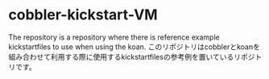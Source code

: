 cobbler-kickstart-VM
====================

The repository is a repository where there is reference example kickstartfiles to use when using the koan.
このリポジトリはcobblerとkoanを組み合わせて利用する際に使用するkickstartfilesの参考例を置いているリポジトリです。
